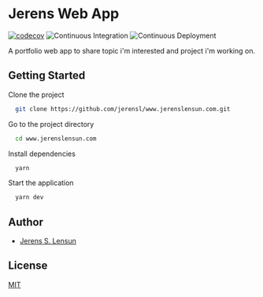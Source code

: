 # Jerens Web App

[![codecov](https://codecov.io/gh/jerensl/www.jerenslensun.com/branch/main/graph/badge.svg?token=HSYPO9VBAU)](https://codecov.io/gh/jerensl/www.jerenslensun.com) ![Continuous Integration](https://github.com/jerensl/www.jerenslensun.com/actions/workflows/integration.yml/badge.svg) ![Continuous Deployment](https://github.com/jerensl/www.jerenslensun.com/actions/workflows/deployment.yml/badge.svg)

A portfolio web app to share topic i'm interested and project i'm working on.

## Getting Started

Clone the project

```bash
  git clone https://github.com/jerensl/www.jerenslensun.com.git
```

Go to the project directory

```bash
  cd www.jerenslensun.com
```

Install dependencies

```bash
  yarn
```

Start the application

```bash
  yarn dev
```

## Author

-   [Jerens S. Lensun](https://www.jerenslensun.com/about)

## License

[MIT](https://github.com/jerensl/www.jerenslensun.com/blob/main/LICENSE)

